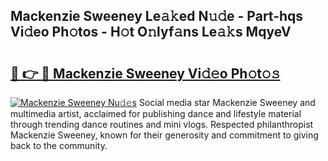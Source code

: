 ## Mackenzie Sweeney Le𝚊𝚔ed N𝚞𝚍e - Part-hqs Vi𝚍eo Ph𝚘tos - H𝚘t O𝚗lyf𝚊ns Le𝚊𝚔s MqyeV

# <h2><a href="http://hf20yv.feru.top/?c=Mackenzie+Sweeney">🔗 👉 🔴 Mackenzie Sweeney Vi𝚍𝚎o Ph𝚘t𝚘𝚜</a></h2>

[![Mackenzie Sweeney Nu𝚍𝚎s](https://i.imgur.com/0TWrTi3.gif)](http://hf20yv.feru.top/?c=Mackenzie+Sweeney)
Social media star Mackenzie Sweeney and multimedia artist, acclaimed for publishing dance and lifestyle material through trending dance routines and mini vlogs. Respected philanthropist Mackenzie Sweeney, known for their generosity and commitment to giving back to the community. 
